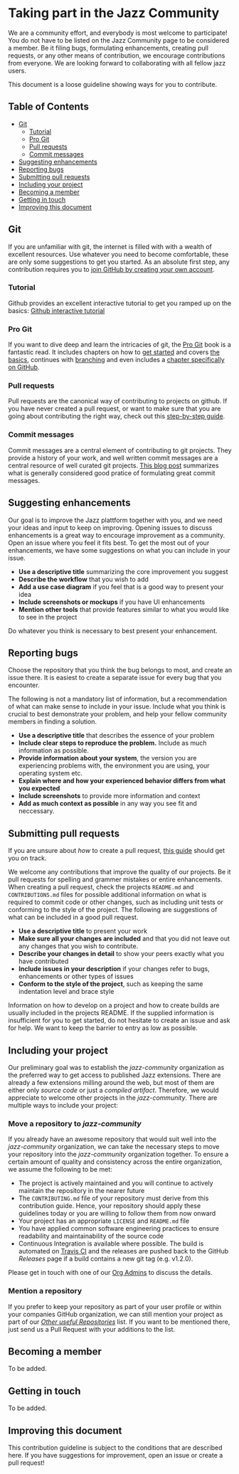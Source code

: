 # Taking part in the Jazz Community

We are a community effort, and everybody is most welcome to participate! You do not have to be listed on the Jazz Community page to be considered a member. Be it filing bugs, formulating enhancements, creating pull requests, or any other means of contribution, we encourage contributions from everyone. We are looking forward to collaborating with all fellow jazz users.

This document is a loose guideline showing ways for you to contribute.

## Table of Contents
-   [Git](#git)
    -   [Tutorial](#tutorial)
    -   [Pro Git](#pro-git)
    -   [Pull requests](#pull-requests)
    -   [Commit messages](#commit-messages)
-   [Suggesting enhancements](#suggesting-enhancements)
-   [Reporting bugs](#reporting-bugs)
-   [Submitting pull requests](#submitting-pull-requests)
-   [Including your project](#including-your-project)
-   [Becoming a member](#becoming-a-member)
-   [Getting in touch](#getting-in-touch)
-   [Improving this document](#improving-this-document)

## Git

If you are unfamiliar with git, the internet is filled with with a wealth of excellent resources. Use whatever you need to become comfortable, these are only some suggestions to get you started. As an absolute first step, any contribution requires you to [join GitHub by creating your own account](https://github.com/join).

### Tutorial
Github provides an excellent interactive tutorial to get you ramped up on the basics: [Github interactive tutorial](https://try.github.io/levels/1/challenges/1)

### Pro Git
If you want to dive deep and learn the intricacies of git, the [Pro Git](https://git-scm.com/book/en/v2) book is a fantastic read. It includes chapters on how to [get started](https://git-scm.com/book/en/v2/Getting-Started-About-Version-Control) and covers [the basics](https://git-scm.com/book/en/v2/Git-Basics-Getting-a-Git-Repository), continues with [branching](https://git-scm.com/book/en/v2/Git-Branching-Branches-in-a-Nutshell) and even includes a [chapter specifically on GitHub](https://git-scm.com/book/en/v2/GitHub-Account-Setup-and-Configuration).

### Pull requests
Pull requests are the canonical way of contributing to projects on github. If you have never created a pull request, or want to make sure that you are going about contributing the right way, check out this [step-by-step guide](https://codeburst.io/a-step-by-step-guide-to-making-your-first-github-contribution-5302260a2940).

### Commit messages
Commit messages are a central element of contributing to git projects. They provide a history of your work, and well written commit messages are a central resource of well curated git projects. [This blog post](https://chris.beams.io/posts/git-commit/) summarizes what is generally considered good pratice of formulating great commit messages.

## Suggesting enhancements
Our goal is to improve the Jazz plattform together with you, and we need your ideas and input to keep on improving. Opening issues to discuss enhancements is a great way to encourage improvement as a community. Open an issue where you feel it fits best. To get the most out of your enhancements, we have some suggestions on what you can include in your issue.

- **Use a descriptive title** summarizing the core improvement you suggest
- **Describe the workflow** that you wish to add
- **Add a use case diagram** if you feel that is a good way to present your idea
- **Include screenshots or mockups** if you have UI enhancements
- **Mention other tools** that provide features similar to what you would like to see in the project

Do whatever you think is necessary to best present your enhancement.

## Reporting bugs
Choose the repository that you think the bug belongs to most, and create an issue there. It is easiest to create a separate issue for every bug that you encounter.

The following is not a mandatory list of information, but a recommendation of what can make sense to include in your issue. Include what you think is crucial to best demonstrate your problem, and help your fellow community members in finding a solution.

- **Use a descriptive title** that describes the essence of your problem
- **Include clear steps to reproduce the problem.** Include as much information as possible.
- **Provide information about your system**, the version you are experiencing problems with, the environment you are using, your operating system etc.
- **Explain where and how your experienced behavior differs from what you expected**
- **Include screenshots** to provide more information and context
- **Add as much context as possible** in any way you see fit and neccessary.

## Submitting pull requests
If you are unsure about *how* to create a pull request, [this guide](https://codeburst.io/a-step-by-step-guide-to-making-your-first-github-contribution-5302260a2940) should get you on track.

We welcome any contributions that improve the quality of our projects. Be it pull requests for spelling and grammer mistakes or entire enhancements. When creating a pull request, check the projects `README.md` and `CONTRIBUTIONS.md` files for possible additional information on what is required to commit code or other changes, such as including unit tests or conforming to the style of the project. The following are suggestions of what can be included in a good pull request.

- **Use a descriptive title** to present your work
- **Make sure all your changes are included** and that you did not leave out any changes that you wish to contribute.
- **Describe your changes in detail** to show your peers exactly what you have contributed
- **Include issues in your description** if your changes refer to bugs, enhancements or other types of issues
- **Conform to the style of the project**, such as keeping the same indentation level and brace style

Information on how to develop on a project and how to create builds are usually included in the projects README. If the supplied information is insufficient for you to get started, do not hesitate to create an issue and ask for help. We want to keep the barrier to entry as low as possible. 

## Including your project
Our preliminary goal was to establish the _jazz-community_ organization as the preferred way to get access to published Jazz extensions. There are already a few extensions milling around the web, but most of them are either only _source code_ or just a _compiled artifact_. 
Therefore, we would appreciate to welcome other projects in the _jazz-community_. There are multiple ways to include your project: 

### Move a repository to _jazz-community_
If you already have an awesome repository that would suit well into the _jazz-community_ organization, we can take the necessary steps to move your repository into the _jazz-community_ organization together. To ensure a certain amount of quality and consistency across the entire organization, we assume the following to be met:
- The project is actively maintained and you will continue to actively maintain the repository in the nearer future
- The `CONTRIBUTING.md` file of your repository must derive from this contribution guide. Hence, your repository should apply these guidelines today or you are willing to follow them from now onward
- Your project has an appropriate `LICENSE` and `README.md` file
- You have applied common software engineering practices to ensure readability and maintainability of the source code
- Continuous Integration is available where possible. The build is automated on [Travis CI](https://travis-ci.org/jazz-community) and the releases are pushed back to the GitHub _Releases_ page if a build contains a new git tag (e.g. v1.2.0).

Please get in touch with one of our [Org Admins](https://github.com/orgs/jazz-community/teams/org-admin/members) to discuss the details.

### Mention a repository
If you prefer to keep your repository as part of your user profile or within your companies GitHub organization, we can still mention your project as part of our _[Other useful Repositories](https://github.com/jazz-community/welcome#other-useful-repositories)_ list. If you want to be mentioned there, just send us a Pull Request with your additions to the list.

## Becoming a member
To be added.

## Getting in touch
To be added.

## Improving this document
This contribution guideline is subject to the conditions that are described here. If you have suggestions for improvement, open an issue or create a pull request!
